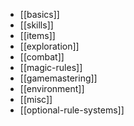 
- [[basics]]
- [[skills]]
- [[items]]
- [[exploration]]
- [[combat]]
- [[magic-rules]]
- [[gamemastering]]
- [[environment]]
- [[misc]]
- [[optional-rule-systems]]
